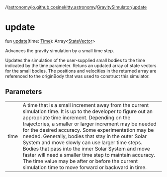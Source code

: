 //[astronomy](../../../index.md)/[io.github.cosinekitty.astronomy](../index.md)/[GravitySimulator](index.md)/[update](update.md)

# update

fun [update](update.md)(time: [Time](../-time/index.md)): Array&lt;[StateVector](../-state-vector/index.md)&gt;

Advances the gravity simulation by a small time step.

Updates the simulation of the user-supplied small bodies to the time indicated by the time parameter. Retuns an updated array of state vectors for the small bodies. The positions and velocities in the returned array are referenced to the originBody that was used to construct this simulator.

## Parameters

| | |
|---|---|
| time | A time that is a small increment away from the current simulation time. It is up to the developer to figure out an appropriate time increment. Depending on the trajectories, a smaller or larger increment may be needed for the desired accuracy. Some experimentation may be needed. Generally, bodies that stay in the outer Solar System and move slowly can use larger time steps.  Bodies that pass into the inner Solar System and move faster will need a smaller time step to maintain accuracy. The time value may be after or before the current simulation time to move forward or backward in time. |
